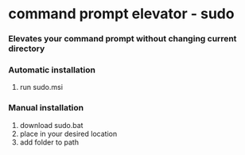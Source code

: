 # command prompt elevator - sudo

### Elevates your command prompt without changing current directory

### Automatic installation
1. run sudo.msi

### Manual installation
1. download sudo.bat
2. place in your desired location
3. add folder to path
